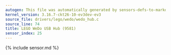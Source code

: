 ```yaml
---
autogen: This file was automatically generated by sensors-defs-to-markdown.py
kernel_version: 3.16.7-ckt26-10-ev3dev-ev3
source_file: drivers/lego/wedo/wedo_hub.c
source_line: 74
title: LEGO WeDo USB Hub (9581)
sensor_index: 25
---
```


{% include sensor.md %}
